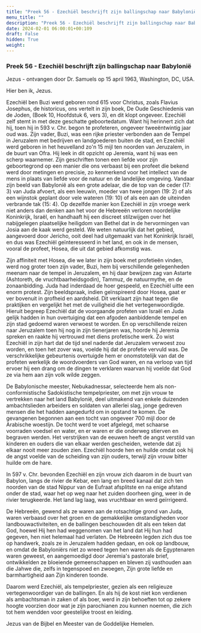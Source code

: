 ```yaml
---
title: "Preek 56 - Ezechiël beschrijft zijn ballingschap naar Babylonië"
menu_title: ""
description: "Preek 56 - Ezechiël beschrijft zijn ballingschap naar Babylonië"
date: 2024-02-01 06:00:01+00:109
draft: False
hidden: True
weight:
---
```

### Preek 56 - Ezechiël beschrijft zijn ballingschap naar Babylonië

Jezus - ontvangen door Dr. Samuels op 15 april 1963, Washington, DC, USA.

Hier ben ik, Jezus.

Ezechiël ben Buzi werd geboren rond 615 voor Christus, zoals Flavius Josephus, de historicus, ons vertelt in zijn boek, De Oude Geschiedenis van de Joden, (Boek 10, Hoofdstuk 6, vers 3), en dit klopt ongeveer. Ezechiël zelf stemt in met deze geschatte geboortedatum. Want hij herinnert zich dat hij, toen hij in 593 v. Chr. begon te profeteren, ongeveer tweeëntwintig jaar oud was. Zijn vader, Buzi, was een rijke priester verbonden aan de Tempel in Jeruzalem met bedrijven en landgoederen buiten de stad, en Ezechiël werd geboren in het heuvelland zo'n 15 mijl ten noorden van Jeruzalem, in de buurt van Ofra. Hij leek in dit opzicht op Jeremia, want hij was een scherp waarnemer. Zijn geschriften tonen een liefde voor zijn geboortegrond op een manier die ons verbaast bij een profeet die bekend werd door metingen en precisie, zo kenmerkend voor het intellect van de mens in plaats van liefde voor de natuur en de landelijke omgeving. Vandaar zijn beeld van Babylonië als een grote adelaar, die de top van de ceder (17: 3) van Juda afvoert, als een leeuwin, moeder van twee jongen (19: 2) of als een wijnstok geplant door vele wateren (19: 10) of als een aan de uiteinden verbrande tak (15: 4). Op dezelfde manier kon Ezechiël in zijn vroege werk niet anders dan denken aan het voor de Hebreeën verloren noordelijke Koninkrijk, Israël, en handhaaft hij een discreet stilzwijgen over het nabijgelegen plaatselijke heiligdom van Bethel dat in de hervormingen van Josia aan de kaak werd gesteld. We weten natuurlijk dat het gebied, aangevoerd door Jericho, ooit deel had uitgemaakt van het Koninkrijk Israël, en dus was Ezechiël geïnteresseerd in het land, en ook in de mensen, vooral de profeet, Hosea, die uit dat gebied afkomstig was.

Zijn affiniteit met Hosea, die we later in zijn boek met profetieën vinden, werd nog groter toen zijn vader, Buzi, hem bij verschillende gelegenheden meenam naar de tempel in Jeruzalem, en hij daar bewijzen zag van Astarte (Ashtoreth, de vruchtbaarheidsgodin), Tammuz, de natuurmythe, en de zonaanbidding. Juda had inderdaad de hoer gespeeld, en Ezechiël uitte een enorm protest. Zijn beeldspraak, indien geïnspireerd door Hosea, gaat er ver bovenuit in grofheid en aardsheid. Dit verklaart zijn haat tegen die praktijken en vergelijkt het met de vuiligheid die het vertegenwoordigde. Hieruit begreep Ezechiël dat de voorgaande profeten van Israël en Juda gelijk hadden in hun overtuiging dat een afgoden aanbiddende tempel en zijn stad gedoemd waren verwoest te worden. En op verschillende reizen naar Jeruzalem toen hij nog in zijn tienerjaren was, hoorde hij Jeremia spreken en raakte hij vertrouwd met diens profetische werk. Zo wist Ezechiël in zijn hart dat de tijd snel naderde dat Jeruzalem verwoest zou worden, en toen het zover was, voelde hij dat de profetie vervuld was. De verschrikkelijke gebeurtenis overtuigde hem er onomstotelijk van dat de profeten werkelijk de woordvoerders van God waren, en na verloop van tijd ervoer hij een drang om de dingen te verklaren waarvan hij voelde dat God ze via hem aan zijn volk wilde zeggen.

De Babylonische meester, Nebukadnessar, selecteerde hem als non-conformistische Sadokistische tempelpriester, om met zijn vrouw te vertrekken naar het land Babylonië, deel uitmakend van enkele duizenden ambachtslieden arbeiders en soldaten van allerlei slag, jonge gedreven mensen die het hadden aangedurfd om in opstand te komen. De gevangenen begonnen aan een tocht van ongeveer 700 mijl door de Arabische woestijn. De tocht werd te voet afgelegd, met schaarse voorraden voedsel en water, en er waren er die onderweg stierven en begraven werden. Het verstrijken van de eeuwen heeft de angst verstild van kinderen en ouders die van elkaar werden gescheiden, wetende dat zij elkaar nooit meer zouden zien. Ezechiël hoorde hen en huilde omdat ook hij de angst voelde van de scheiding van zijn ouders, terwijl zijn vrouw bitter huilde om de hare.

In 597 v. Chr. bevonden Ezechiël en zijn vrouw zich daarom in de buurt van Babylon, langs de rivier de Kebar, een lang en breed kanaal dat zich ten noorden van de stad Nippur van de Eufraat afsplitste en na enige afstand onder de stad, waar het op weg naar het zuiden doorheen ging, weer in de rivier terugkeerde. Het land lag laag, was vruchtbaar en werd geïrrigeerd.

De Hebreeën, gewend als ze waren aan de rotsachtige grond van Juda, waren verbaasd over het groen en de gemakkelijke omstandigheden voor landbouwactiviteiten, en de ballingen beschouwden dit als een teken dat God, hoewel Hij hen had weggenomen van het land dat Hij hun had gegeven, hen niet helemaal had verlaten. De Hebreeën legden zich dus toe op handwerk, zoals ze in Jeruzalem hadden gedaan, en ook op landbouw, en omdat de Babyloniërs niet zo wreed tegen hen waren als de Egyptenaren waren geweest, en aangemoedigd door Jeremia's pastorale brief, ontwikkelden ze bloeiende gemeenschappen en bleven zij vasthouden aan die Jahwe die, zelfs in tegenspoed en zwoegen, Zijn grote liefde en barmhartigheid aan Zijn kinderen toonde.

Daarom werd Ezechiël, als tempelpriester, gezien als een religieuze vertegenwoordiger van de ballingen. En als hij de kost niet kon verdienen als ambachtsman in zaken of als boer, werd in zijn behoeften tot op zekere hoogte voorzien door wat je zijn parochianen zou kunnen noemen, die zich tot hem wendden voor geestelijke troost en leiding.

Jezus van de Bijbel en Meester van de Goddelijke Hemelen.
